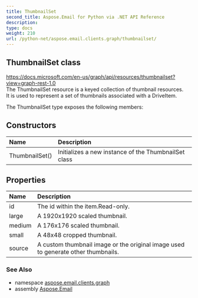 ```yaml
---
title: ThumbnailSet
second_title: Aspose.Email for Python via .NET API Reference
description: 
type: docs
weight: 210
url: /python-net/aspose.email.clients.graph/thumbnailset/
---
```


## ThumbnailSet class

https://docs.microsoft.com/en-us/graph/api/resources/thumbnailset?view=graph-rest-1.0<br/>            The ThumbnailSet resource is a keyed collection of thumbnail resources. <br/>            It is used to represent a set of thumbnails associated with a DriveItem.

The ThumbnailSet type exposes the following members:
## Constructors
| Name | Description |
| :- | :- |
|ThumbnailSet()|Initializes a new instance of the ThumbnailSet class|
## Properties
| Name | Description |
| :- | :- |
|id|The id within the item.Read-only.|
|large|A 1920x1920 scaled thumbnail.|
|medium|A 176x176 scaled thumbnail.|
|small|A 48x48 cropped thumbnail.|
|source|A custom thumbnail image or the original image used to generate other thumbnails.|

### See Also

* namespace [aspose.email.clients.graph](/python-net/aspose.email.clients.graph/)
* assembly [Aspose.Email](/python-net/)


